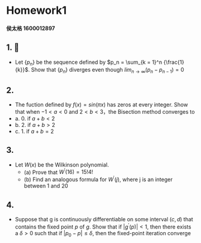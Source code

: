 # Homework1
#### 侯太格 1600012897
## 1. 
* Let {$p_n$} be the sequence defined by $p_n = \sum_{k = 1}^n {\frac{1}{k}}$. Show that {$p_n$} diverges even though $lim_{n\to\infty}{(p_n - p_{n - 1}) = 0}$ 



## 2.
* The fuction defined by $f(x) = sin(\pi x)$ has zeros at every integer. Show that when $-1 < a < 0$ and $2 < b < 3$，the Bisection method converges to
* a. $0$. if $a + b < 2$
* b. $2$. if $a + b > 2$
* c. $1$. if $a + b = 2$ 

## 3. 
* Let $W(x)$ be the Wilkinson polynomial. 
    * (a) Prove that $W^\prime(16) = 15!4!$
    * (b) Find an analogous formula for $W^\prime(j)$, where j is an integer between 1 and 20

## 4. 
* Suppose that g is continuously differentiable on some interval $(c, d)$ that contains the fixed point $p$ of $g$. Show that if $|g^\prime(p)| < 1$, then there exists a $\delta > 0$ such that if $|p_0 - p| \le \delta$, then the fixed-point iteration converge